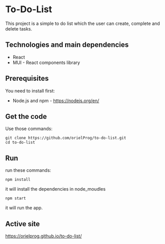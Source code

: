 # To-Do-List

This project is a simple to do list which the user can create, complete and delete tasks.

## Technologies and main dependencies

* React
* MUI - React components library

## Prerequisites

You need to install first:
* Node.js and npm - https://nodejs.org/en/

## Get the code
Use those commands:
```
git clone https://github.com/orielProg/to-do-list.git
cd to-do-list
```

## Run

run these commands:
```
npm install
```
it will install the dependencies in node_moudles
```
npm start
```
it will run the app.

## Active site

https://orielprog.github.io/to-do-list/